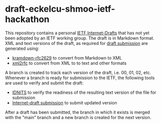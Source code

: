 # draft-eckelcu-shmoo-ietf-hackathon

This repository contains a personal [IETF Internet-Drafts](https://www.ietf.org/standards/ids/) that has not yet been adopted by an IETF working group. The draft is in Markdown format. XML and text versions of the draft, as required for [draft submission](https://datatracker.ietf.org/submit/) are generated using:

* [kramdown-rfc2629](https://github.com/cabo/kramdown-rfc2629/blob/master/README.md) to convert from Markdown to XML
* [xml2rfc](https://xml2rfc.tools.ietf.org/) to convert from XML to to text and other formats

A branch is created to track each version of the draft, i.e. 00, 01, 02, etc. Whenever a branch is ready for submission to the IETF, the following tools are used to verify and submit the draft:

* [IDNITS](https://tools.ietf.org/tools/idnits/) to verify the readiness of the resulting text version of the file for submission
* [Internet-draft submission](https://datatracker.ietf.org/submit/) to submit updated version

After a draft has been submitted, the branch in which it exists is merged with the "main" branch and a new branch is created for the next version.